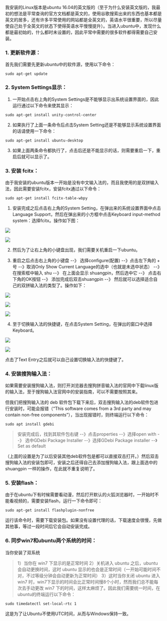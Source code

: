 我安装的Linux版本是ubuntu 16.04的英文版的（至于为什么安装英文版的，我最初的想法是平常查询的官方文档都是英文的，使用谷歌搜索出来的东西也基本都是英文的居多，还有许多平常使用的网站都是全英文的，英语水平很重要，所以尽量使自己处于全英文的状态下使得英语水平慢慢提升）。当进入ubuntu中，发现什么都是最初始的，什么都时未设置的，因此平常中需要的很多软件都得需要自己安装。


### 1. 更新软件源：
首先我们需要先更新ubuntu中的软件源，使用以下命令：

```
sudo apt-get update
```


### 2. System Settings显示：
1) 一开始点击右上角的System Settings是不能够显示出系统设置界面的，因此运行通过以下命令来使其显示：

```
sudo apt-get install unity-control-center
```

2) 如果执行了上面一条命令后点击System Setting还是不能够显示系统设置界面的话请使用一下命令：

```
sudo apt-get install ubuntu-desktop
```

3) 如果上面两条命令都执行了，点击后还是不能显示的话，则需要重启一下，重启后就可以显示了。


### 3. 安装 fcitx：
由于我安装的ubuntu版本一开始是没有中文输入法的，而且我使用的是双拼输入法，因此需要安装fcitx，安装fcitx通过以下命令：

```
sudo apt-get install fcitx-table-wbpy
```

1) 安装完成之后点击右上角的System Setting，在弹出来的系统设置界面中点击Language Support，然后在弹出来的小方框中点击Keyboard input-method system：选择fcitx。操作如下图：

![](./Ubuntu%E4%BB%8E0%E5%BC%80%E5%A7%8B%E5%AE%89%E8%A3%85%E5%BF%85%E9%9C%80%E7%9A%84%E8%BD%AF%E4%BB%B6.assets%5C124242_4cSu_2363215.png)

![](./Ubuntu%E4%BB%8E0%E5%BC%80%E5%A7%8B%E5%AE%89%E8%A3%85%E5%BF%85%E9%9C%80%E7%9A%84%E8%BD%AF%E4%BB%B6.assets%5C124320_KMmZ_2363215.png)

2) 然后为了让右上角的小键盘出现，我们需要关机重启一下ubuntu。

3) 重启之后点击右上角的小键盘  --》 选择configure(配置)  --》点击左下角的 + 号  --》取消Only Show Current Language的选中（也就是未选中状态）  --》  在搜索框中输入 shu  --》  在上面会显示 shuangpin，然后选中它  --》  点击右下角的OK按钮  --》  添加完成后双击shuangpin  --》  然后就可以选择适合自己的双拼输入法的类型了。操作如下：

![](./Ubuntu%E4%BB%8E0%E5%BC%80%E5%A7%8B%E5%AE%89%E8%A3%85%E5%BF%85%E9%9C%80%E7%9A%84%E8%BD%AF%E4%BB%B6.assets%5C124510_KlOb_2363215.png)

![](./Ubuntu%E4%BB%8E0%E5%BC%80%E5%A7%8B%E5%AE%89%E8%A3%85%E5%BF%85%E9%9C%80%E7%9A%84%E8%BD%AF%E4%BB%B6.assets%5C124607_nBzI_2363215.png)

![](./Ubuntu%E4%BB%8E0%E5%BC%80%E5%A7%8B%E5%AE%89%E8%A3%85%E5%BF%85%E9%9C%80%E7%9A%84%E8%BD%AF%E4%BB%B6.assets%5C124800_mUFU_2363215.png)

4) 至于切换输入法的快捷键，在点击System Setting，在弹出的窗口中选择Keyboard。

![](./Ubuntu%E4%BB%8E0%E5%BC%80%E5%A7%8B%E5%AE%89%E8%A3%85%E5%BF%85%E9%9C%80%E7%9A%84%E8%BD%AF%E4%BB%B6.assets%5C124830_U1mT_2363215.png)

![](./Ubuntu%E4%BB%8E0%E5%BC%80%E5%A7%8B%E5%AE%89%E8%A3%85%E5%BF%85%E9%9C%80%E7%9A%84%E8%BD%AF%E4%BB%B6.assets%5C124857_mUd4_2363215.png)

点击了Text Entry之后就可以自己设置切换输入法的快捷键了。



### 4. 安装搜狗输入法：
如果需要安装搜狗输入法，则打开浏览器去搜狗拼音输入法的官网中下载linux版的输入法，至于搜狗输入法官网中的安装指南，可以不需要按照其来。

但我们把搜狗输入法的 deb 软件包下载下来后，双击搜狗输入法的deb软件包进行安装时，可能会报错（“This software comes from a 3rd party and may contain non-free components”），当出现报错时，则终端运行以下命令：

```
sudo apt install gdebi
```


> 安装完成后，找到其软件包右键 --》点击properties --》选择open with  --》 选中GDebi Package Installer --》选择GDebi Package installer --》Set as default

（上面的设置是为了以后安装其他deb软件包是都可以直接双击打开。）然后双击搜狗输入法的安装包即可，安装之后还得自己去添加搜狗输入法，跟上面选中的 shuangpin 一样的操作，在此就不重复说明了。



### 5. 安装flash：
由于在ubuntu下有时候需要看动漫，然后打开默认的火狐浏览器时，一开始时不能看视频的，需要安装flash，运行一下命令即可：

```
sudo apt-get install flashplugin-nonfree
```


运行该命令时，需要下载安装包。如果没有设置代理的话，下载速度会很慢，先做其他事，等过一段时间后它会自动安装完成。



### 6. 同步win7和ubuntu两个系统的时间：
当你安装了双系统
>1）当你在 win7 下显示的是正常时间
>2）关机进入 ubuntu 之后，ubuntu 会自动更换时间，这时 ubuntu 显示的也会是正常时间（一开始可能时间不对，不过等级分钟会自动更新为正常时间）
>3）这时当你关闭 ubuntu 进入 win7 时，win7下显示的时间会比正常时间慢8个小时，然而我们总不能每次去手动更改 win7 下的时间，这样太麻烦了。因此我们需要统一时间，在ubuntu的终端运行以下命令：

```
sudo timedatectl set-local-rtc 1
```


这是为了让Ubuntu不使用UTC时间，从而与Windows保持一致。